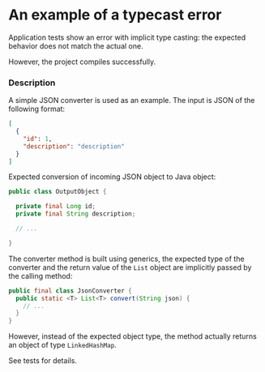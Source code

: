 # An example of a typecast error

Application tests show an error with implicit type casting: the expected behavior does not match the actual one.

However, the project compiles successfully.

### Description

A simple JSON converter is used as an example. The input is JSON of the following format:

```json
[
  {
    "id": 1,
    "description": "description"
  }
]
```

Expected conversion of incoming JSON object to Java object:

```java
public class OutputObject {

  private final Long id;
  private final String description;

  // ...

}
```

The converter method is built using generics, the expected type of the converter and the return value of the `List`
object are implicitly passed by the calling method:

```java
public final class JsonConverter {
  public static <T> List<T> convert(String json) {
    // ... 
  }
}
```

However, instead of the expected object type, the method actually returns an object of type `LinkedHashMap`.

See tests for details.
